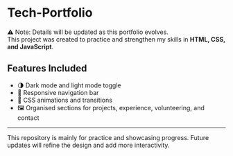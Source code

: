 # Tech-Portfolio

⚠️ Note: Details will be updated as this portfolio evolves.  
This project was created to practice and strengthen my skills in **HTML, CSS, and JavaScript**.

## Features Included
- 🌗 Dark mode and light mode toggle  
- 🧭 Responsive navigation bar  
- 🎨 CSS animations and transitions 
- 🖼️ Organised sections for projects, experience, volunteering, and contact  

---

This repository is mainly for practice and showcasing progress. Future updates will refine the design and add more interactivity.
